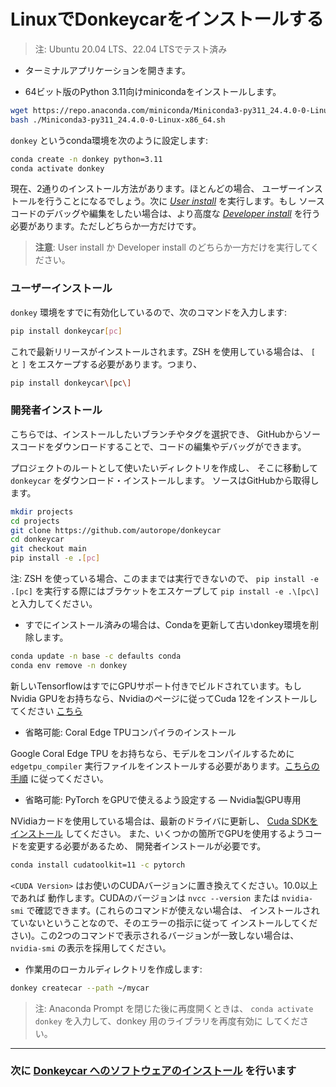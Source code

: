 # LinuxでDonkeycarをインストールする


> 注: Ubuntu 20.04 LTS、22.04 LTSでテスト済み

* ターミナルアプリケーションを開きます。

* 64ビット版のPython 3.11向けminicondaをインストールします。

```bash
wget https://repo.anaconda.com/miniconda/Miniconda3-py311_24.4.0-0-Linux-x86_64.sh
bash ./Miniconda3-py311_24.4.0-0-Linux-x86_64.sh
```

`donkey` というconda環境を次のように設定します:

```bash
conda create -n donkey python=3.11
conda activate donkey
```

現在、2通りのインストール方法があります。ほとんどの場合、
ユーザーインストールを行うことになるでしょう。次に
[_User install_](#user-install) を実行します。もし
ソースコードのデバッグや編集をしたい場合は、より高度な
[_Developer install_](#developer-install) を行う必要があります。ただしどちらか一方だけです。

> **注意**: User install か Developer install のどちらか一方だけを実行してください。

### ユーザーインストール

`donkey` 環境をすでに有効化しているので、次のコマンドを入力します:

```bash
pip install donkeycar[pc]
```
これで最新リリースがインストールされます。ZSH を使用している場合は、
`[` と `]` をエスケープする必要があります。つまり、

```bash
pip install donkeycar\[pc\]
```


### 開発者インストール

こちらでは、インストールしたいブランチやタグを選択でき、
GitHubからソースコードをダウンロードすることで、コードの編集やデバッグができます。

プロジェクトのルートとして使いたいディレクトリを作成し、
そこに移動して `donkeycar` をダウンロード・インストールします。
ソースはGitHubから取得します。

```bash
mkdir projects
cd projects
git clone https://github.com/autorope/donkeycar
cd donkeycar
git checkout main
pip install -e .[pc]
```

注: ZSH を使っている場合、このままでは実行できないので、
`pip install -e .[pc]` を実行する際にはブラケットをエスケープして
`pip install -e .\[pc\]` と入力してください。


* すでにインストール済みの場合は、Condaを更新して古いdonkey環境を削除します。

```bash
conda update -n base -c defaults conda
conda env remove -n donkey
```

新しいTensorflowはすでにGPUサポート付きでビルドされています。もし
Nvidia GPUをお持ちなら、Nvidiaのページに従ってCuda 12をインストールしてください
[こちら](https://developer.nvidia.com/cuda-toolkit-archive)

* 省略可能: Coral Edge TPUコンパイラのインストール

Google Coral Edge TPU をお持ちなら、モデルをコンパイルするために
`edgetpu_compiler` 実行ファイルをインストールする必要があります。[こちらの
手順](https://coral.withgoogle.com/docs/edgetpu/compiler/) に従ってください。

* 省略可能: PyTorch をGPUで使えるよう設定する ― Nvidia製GPU専用

NVidiaカードを使用している場合は、最新のドライバに更新し、
[Cuda SDKをインストール](https://www.tensorflow.org/install/gpu#windows_setup) してください。
また、いくつかの箇所でGPUを使用するようコードを変更する必要があるため、
開発者インストールが必要です。

```bash
conda install cudatoolkit=11 -c pytorch
```

`<CUDA Version>` はお使いのCUDAバージョンに置き換えてください。10.0以上であれば
動作します。CUDAのバージョンは
`nvcc --version` または `nvidia-smi` で確認できます。(これらのコマンドが使えない場合は、
インストールされていないということなので、そのエラーの指示に従って
インストールしてください)。この2つのコマンドで表示されるバージョンが一致しない場合は、
`nvidia-smi` の表示を採用してください。

* 作業用のローカルディレクトリを作成します:

```bash
donkey createcar --path ~/mycar
```

> 注: Anaconda Prompt を閉じた後に再度開くときは、
> ```conda activate donkey``` を入力して、donkey 用のライブラリを再度有効に
> してください。

----

### 次に [Donkeycar へのソフトウェアのインストール](/guide/install_software/#step-2-install-software-on-donkeycar) を行います
